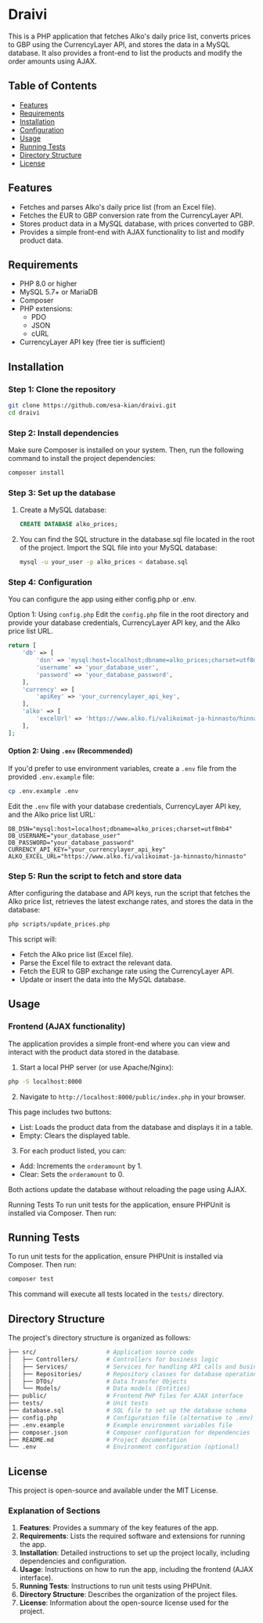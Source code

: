# Draivi

This is a PHP application that fetches Alko's daily price list, converts prices to GBP using the CurrencyLayer API, and stores the data in a MySQL database. It also provides a front-end to list the products and modify the order amounts using AJAX.

## Table of Contents

- [Features](#features)
- [Requirements](#requirements)
- [Installation](#installation)
- [Configuration](#configuration)
- [Usage](#usage)
- [Running Tests](#running-tests)
- [Directory Structure](#directory-structure)
- [License](#license)

## Features

- Fetches and parses Alko's daily price list (from an Excel file).
- Fetches the EUR to GBP conversion rate from the CurrencyLayer API.
- Stores product data in a MySQL database, with prices converted to GBP.
- Provides a simple front-end with AJAX functionality to list and modify product data.

## Requirements

- PHP 8.0 or higher
- MySQL 5.7+ or MariaDB
- Composer
- PHP extensions:
  - PDO
  - JSON
  - cURL
- CurrencyLayer API key (free tier is sufficient)

## Installation

### Step 1: Clone the repository

```bash
git clone https://github.com/esa-kian/draivi.git
cd draivi
```

### Step 2: Install dependencies

Make sure Composer is installed on your system. Then, run the following command to install the project dependencies:

```bash
composer install
```

### Step 3: Set up the database

1. Create a MySQL database:

    ```sql
    CREATE DATABASE alko_prices;
    ```

2. You can find the SQL structure in the database.sql file located in the root of the project. Import the SQL file into your MySQL database:

    ```bash
    mysql -u your_user -p alko_prices < database.sql
    ```

### Step 4: Configuration
You can configure the app using either config.php or .env.

Option 1: Using `config.php`
Edit the `config.php` file in the root directory and provide your database credentials, CurrencyLayer API key, and the Alko price list URL.

```php
return [
    'db' => [
        'dsn' => 'mysql:host=localhost;dbname=alko_prices;charset=utf8mb4',
        'username' => 'your_database_user',
        'password' => 'your_database_password',
    ],
    'currency' => [
        'apiKey' => 'your_currencylayer_api_key',
    ],
    'alko' => [
        'excelUrl' => 'https://www.alko.fi/valikoimat-ja-hinnasto/hinnasto',
    ],
];

```

#### Option 2: Using `.env` (Recommended)
If you'd prefer to use environment variables, create a `.env` file from the provided `.env.example` file:

```bash
cp .env.example .env
```

Edit the `.env` file with your database credentials, CurrencyLayer API key, and the Alko price list URL:
```
DB_DSN="mysql:host=localhost;dbname=alko_prices;charset=utf8mb4"
DB_USERNAME="your_database_user"
DB_PASSWORD="your_database_password"
CURRENCY_API_KEY="your_currencylayer_api_key"
ALKO_EXCEL_URL="https://www.alko.fi/valikoimat-ja-hinnasto/hinnasto"
```

### Step 5: Run the script to fetch and store data
After configuring the database and API keys, run the script that fetches the Alko price list, retrieves the latest exchange rates, and stores the data in the database:
```bash
php scripts/update_prices.php
```

This script will:

- Fetch the Alko price list (Excel file).
- Parse the Excel file to extract the relevant data.
- Fetch the EUR to GBP exchange rate using the CurrencyLayer API.
- Update or insert the data into the MySQL database.


## Usage

### Frontend (AJAX functionality)

The application provides a simple front-end where you can view and interact with the product data stored in the database.

1. Start a local PHP server (or use Apache/Nginx):
```bash
php -S localhost:8000
```

2. Navigate to `http://localhost:8000/public/index.php` in your browser.

This page includes two buttons:
- List: Loads the product data from the database and displays it in a table.
- Empty: Clears the displayed table.

3. For each product listed, you can:
- Add: Increments the `orderamount` by 1.
- Clear: Sets the `orderamount` to 0.

Both actions update the database without reloading the page using AJAX.

Running Tests
To run unit tests for the application, ensure PHPUnit is installed via Composer. Then run:

## Running Tests
To run unit tests for the application, ensure PHPUnit is installed via Composer. Then run:

```bash
composer test
```

This command will execute all tests located in the `tests/` directory.

## Directory Structure

The project's directory structure is organized as follows:

```bash 
├── src/                    # Application source code
│   ├── Controllers/        # Controllers for business logic
│   ├── Services/           # Services for handling API calls and business operations
│   ├── Repositories/       # Repository classes for database operations
│   ├── DTOs/               # Data Transfer Objects
│   └── Models/             # Data models (Entities)
├── public/                 # Frontend PHP files for AJAX interface
├── tests/                  # Unit tests
├── database.sql            # SQL file to set up the database schema
├── config.php              # Configuration file (alternative to .env)
├── .env.example            # Example environment variables file
├── composer.json           # Composer configuration for dependencies
├── README.md               # Project documentation
└── .env                    # Environment configuration (optional)
```

## License

This project is open-source and available under the MIT License.

### Explanation of Sections

1. **Features**: Provides a summary of the key features of the app.
2. **Requirements**: Lists the required software and extensions for running the app.
3. **Installation**: Detailed instructions to set up the project locally, including dependencies and configuration.
4. **Usage**: Instructions on how to run the app, including the frontend (AJAX interface).
5. **Running Tests**: Instructions to run unit tests using PHPUnit.
6. **Directory Structure**: Describes the organization of the project files.
7. **License**: Information about the open-source license used for the project.
